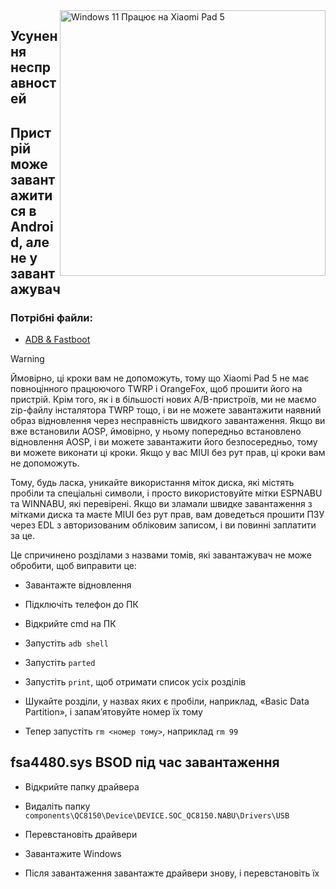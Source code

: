 <img align="right" src="https://raw.githubusercontent.com/erdilS/Port-Windows-11-Xiaomi-Pad-5/main/nabu.png" width="425" alt="Windows 11 Працює на Xiaomi Pad 5">

## Усунення несправностей

## Пристрій може завантажитися в Android, але не у завантажувач

### Потрібні файли:

- [ADB & Fastboot](https://developer.android.com/studio/releases/platform-tools)

> [!WARNING]
> Ймовірно, ці кроки вам не допоможуть, тому що Xiaomi Pad 5 не має повноцінного працюючого TWRP і OrangeFox, щоб прошити його на пристрій. Крім того, як і в більшості нових A/B-пристроїв, ми не маємо zip-файлу інсталятора TWRP тощо, і ви не можете завантажити наявний образ відновлення через несправність швидкого завантаження. Якщо ви вже встановили AOSP, ймовірно, у ньому попередньо встановлено відновлення AOSP, і ви можете завантажити його безпосередньо, тому ви можете виконати ці кроки. Якщо у вас MIUI без рут прав, ці кроки вам не допоможуть.
>
> Тому, будь ласка, уникайте використання міток диска, які містять пробіли та спеціальні символи, і просто використовуйте мітки ESPNABU та WINNABU, які перевірені. Якщо ви зламали швидке завантаження з мітками диска та маєте MIUI без рут прав, вам доведеться прошити ПЗУ через EDL з авторизованим обліковим записом, і ви повинні заплатити за це.


Це спричинено розділами з назвами томів, які завантажувач не може обробити, щоб виправити це:

- Завантажте відновлення

- Підключіть телефон до ПК

- Відкрийте cmd на ПК

- Запустіть ```adb shell```

- Запустіть ```parted```

- Запустіть ```print```, щоб отримати список усіх розділів

- Шукайте розділи, у назвах яких є пробіли, наприклад, «Basic Data Partition», і запам’ятовуйте номер їх тому

- Тепер запустіть ```rm <номер тому>```, наприклад ```rm 99```


## fsa4480.sys BSOD під час завантаження

- Відкрийте папку драйвера

- Видаліть папку ```components\QC8150\Device\DEVICE.SOC_QC8150.NABU\Drivers\USB```

- Перевстановіть драйвери

- Завантажите Windows

- Після завантаження завантажте драйвери знову, і перевстановіть їх
